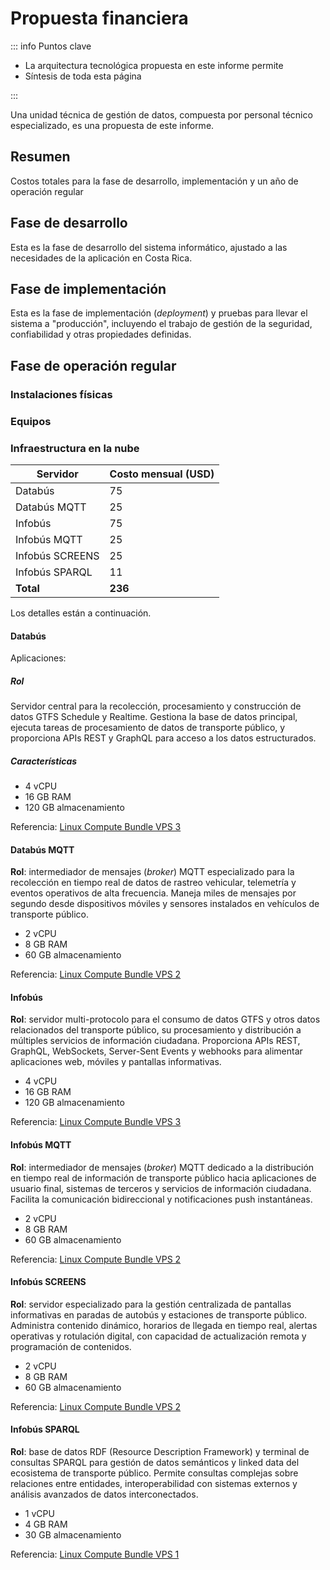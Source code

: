 # Propuesta financiera

::: info Puntos clave

- La arquitectura tecnológica propuesta en este informe permite
- Síntesis de toda esta página

:::

Una unidad técnica de gestión de datos, compuesta por personal técnico especializado, es una propuesta de este informe.

## Resumen

Costos totales para la fase de desarrollo, implementación y un año de operación regular

## Fase de desarrollo

Esta es la fase de desarrollo del sistema informático, ajustado a las necesidades de la aplicación en Costa Rica.

## Fase de implementación

Esta es la fase de implementación (_deployment_) y pruebas para llevar el sistema a "producción", incluyendo el trabajo de gestión de la seguridad, confiabilidad y otras propiedades definidas.

## Fase de operación regular

### Instalaciones físicas

### Equipos

### Infraestructura en la nube

| Servidor        | Costo mensual (USD) |
| --------------- | ------------------- |
| Databús         | 75                  |
| Databús MQTT    | 25                  |
| Infobús         | 75                  |
| Infobús MQTT    | 25                  |
| Infobús SCREENS | 25                  |
| Infobús SPARQL  | 11                  |
| **Total**       | **236**             |

Los detalles están a continuación.

#### Databús

Aplicaciones:

##### Rol

Servidor central para la recolección, procesamiento y construcción de datos GTFS Schedule y Realtime. Gestiona la base de datos principal, ejecuta tareas de procesamiento de datos de transporte público, y proporciona APIs REST y GraphQL para acceso a los datos estructurados.

##### Características

- 4 vCPU
- 16 GB RAM
- 120 GB almacenamiento

Referencia: [Linux Compute Bundle VPS 3](https://clientarea.racknation.cr/clients/cart/vps-computes-in-cr1-datacenter/&step=0)

#### Databús MQTT

**Rol**: intermediador de mensajes (_broker_) MQTT especializado para la recolección en tiempo real de datos de rastreo vehicular, telemetría y eventos operativos de alta frecuencia. Maneja miles de mensajes por segundo desde dispositivos móviles y sensores instalados en vehículos de transporte público.

- 2 vCPU
- 8 GB RAM
- 60 GB almacenamiento

Referencia: [Linux Compute Bundle VPS 2](https://clientarea.racknation.cr/clients/cart/vps-computes-in-cr1-datacenter/&step=0)

#### Infobús

**Rol**: servidor multi-protocolo para el consumo de datos GTFS y otros datos relacionados del transporte público, su procesamiento y distribución a múltiples servicios de información ciudadana. Proporciona APIs REST, GraphQL, WebSockets, Server-Sent Events y webhooks para alimentar aplicaciones web, móviles y pantallas informativas.

- 4 vCPU
- 16 GB RAM
- 120 GB almacenamiento

Referencia: [Linux Compute Bundle VPS 3](https://clientarea.racknation.cr/clients/cart/vps-computes-in-cr1-datacenter/&step=0)

#### Infobús MQTT

**Rol**: intermediador de mensajes (_broker_) MQTT dedicado a la distribución en tiempo real de información de transporte público hacia aplicaciones de usuario final, sistemas de terceros y servicios de información ciudadana. Facilita la comunicación bidireccional y notificaciones push instantáneas.

- 2 vCPU
- 8 GB RAM
- 60 GB almacenamiento

Referencia: [Linux Compute Bundle VPS 2](https://clientarea.racknation.cr/clients/cart/vps-computes-in-cr1-datacenter/&step=0)

#### Infobús SCREENS

**Rol**: servidor especializado para la gestión centralizada de pantallas informativas en paradas de autobús y estaciones de transporte público. Administra contenido dinámico, horarios de llegada en tiempo real, alertas operativas y rotulación digital, con capacidad de actualización remota y programación de contenidos.

- 2 vCPU
- 8 GB RAM
- 60 GB almacenamiento

Referencia: [Linux Compute Bundle VPS 2](https://clientarea.racknation.cr/clients/cart/vps-computes-in-cr1-datacenter/&step=0)

#### Infobús SPARQL

**Rol**: base de datos RDF (Resource Description Framework) y terminal de consultas SPARQL para gestión de datos semánticos y linked data del ecosistema de transporte público. Permite consultas complejas sobre relaciones entre entidades, interoperabilidad con sistemas externos y análisis avanzados de datos interconectados.

- 1 vCPU
- 4 GB RAM
- 30 GB almacenamiento

Referencia: [Linux Compute Bundle VPS 1](https://clientarea.racknation.cr/clients/cart/vps-computes-in-cr1-datacenter/&step=0)

